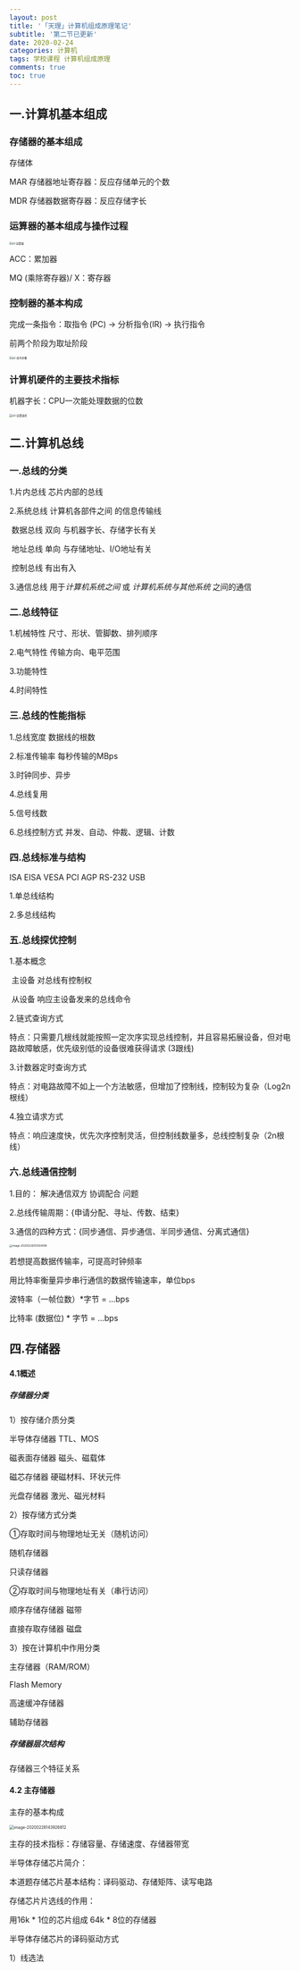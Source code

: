 ```yaml
---
layout: post
title: '「天理」计算机组成原理笔记'
subtitle: '第二节已更新'
date: 2020-02-24
categories: 计算机
tags: 学校课程 计算机组成原理
comments: true
toc: true
---
```




## 一.计算机基本组成

### 存储器的基本组成

存储体

MAR 存储器地址寄存器：反应存储单元的个数

MDR 存储器数据寄存器：反应存储字长



### 运算器的基本组成与操作过程

<img src="../../../assets/img/计算机组成原理/p1-运算器.png" alt="p1-运算器" style="zoom:33%;" />

ACC：累加器

MQ (乘除寄存器)/ X：寄存器



### 控制器的基本构成

完成一条指令：取指令 (PC) -> 分析指令(IR) -> 执行指令

前两个阶段为取址阶段

<img src="../../../assets/img/计算机组成原理/p2-指令步骤.png" alt="p2-指令步骤" style="zoom:33%;" />



### 计算机硬件的主要技术指标

机器字长：CPU一次能处理数据的位数

<img src="../../../assets/img/计算机组成原理/p3-运算速度.png" alt="p3-运算速度" style="zoom:33%;" />



## 二.计算机总线

### 一.总线的分类

1.片内总线	芯片内部的总线

2.系统总线	计算机各部件之间 的信息传输线

​	数据总线	双向 与机器字长、存储字长有关

​	地址总线	单向 与存储地址、I/O地址有关

​	控制总线	有出有入

3.通信总线 	用于*计算机系统之间* 或 *计算机系统与其他系统* 之间的通信


### 二.总线特征

1.机械特性	尺寸、形状、管脚数、排列顺序

2.电气特性	传输方向、电平范围

3.功能特性	

4.时间特性



### 三.总线的性能指标

1.总线宽度	数据线的根数

2.标准传输率	每秒传输的MBps

3.时钟同步、异步

4.总线复用

5.信号线数

6.总线控制方式	并发、自动、仲裁、逻辑、计数



### 四.总线标准与结构

ISA EISA VESA PCI AGP RS-232 USB

1.单总线结构

2.多总线结构



### 五.总线探优控制

1.基本概念

​	主设备	对总线有控制权

​	从设备	响应主设备发来的总线命令



2.链式查询方式

​	特点：只需要几根线就能按照一定次序实现总线控制，并且容易拓展设备，但对电路故障敏感，优先级别低的设备很难获得请求 (3跟线)

3.计数器定时查询方式

​	特点：对电路故障不如上一个方法敏感，但增加了控制线，控制较为复杂（Log2n根线）

4.独立请求方式

​	特点：响应速度快，优先次序控制灵活，但控制线数量多，总线控制复杂（2n根线）



### 六.总线通信控制

1.目的： 解决通信双方 协调配合 问题

2.总线传输周期：{申请分配、寻址、传数、结束}

3.通信的四种方式：{同步通信、异步通信、半同步通信、分离式通信}

<img src="/Users/ming/Library/Application Support/typora-user-images/image-20200226103934198.png" alt="image-20200226103934198" style="zoom:33%;" />

若想提高数据传输率，可提高时钟频率



用比特率衡量异步串行通信的数据传输速率，单位bps

波特率（一帧位数）*字节 = ...bps

比特率	(数据位) * 字节 = ...bps



## 四.存储器

#### 4.1概述

##### 存储器分类

1）按存储介质分类

半导体存储器		TTL、MOS

磁表面存储器		磁头、磁载体

磁芯存储器			硬磁材料、环状元件

光盘存储器			激光、磁光材料



2）按存储方式分类

①存取时间与物理地址无关（随机访问）

随机存储器

只读存储器

②存取时间与物理地址有关（串行访问）

顺序存储存储器	磁带

直接存取存储器	磁盘



3）按在计算机中作用分类

主存储器（RAM/ROM）

Flash Memory

高速缓冲存储器

辅助存储器



##### 存储器层次结构

存储器三个特征关系



#### 4.2 主存储器

主存的基本构成

<img src="/Users/ming/Library/Application Support/typora-user-images/image-20200226143926812.png" alt="image-20200226143926812" style="zoom:50%;" />



主存的技术指标：存储容量、存储速度、存储器带宽



半导体存储芯片简介：

本道题存储芯片基本结构：译码驱动、存储矩阵、读写电路



存储芯片片选线的作用：

用16k * 1位的芯片组成 64k * 8位的存储器



半导体存储芯片的译码驱动方式

1）线选法



